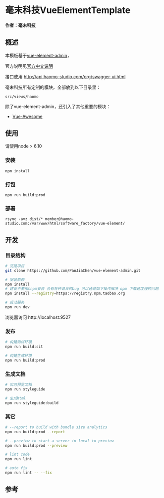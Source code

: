 # 毫末科技VueElementTemplate

#### 作者：毫末科技

## 概述

本模板基于[vue-element-admin](https://github.com/PanJiaChen/vue-element-admin)，

官方说明见[官方中文说明](./README.zh-CN.md)

接口使用 http://api.haomo-studio.com/org/swagger-ui.html

毫末科技所有定制的模块，全部放到以下目录里：

    src/views/haomo

除了vue-element-admin，还引入了其他重要的模块：

* [Vue-Awesome](https://github.com/Justineo/vue-awesome)

## 使用
请使用node > 6.10

### 安装

    npm install

### 打包

    npm run build:prod

### 部署

    rsync -avz dist/* member@haomo-studio.com:/var/www/html/software_factory/vue-element/

## 开发

### 目录结构

```bash
# 克隆项目
git clone https://github.com/PanJiaChen/vue-element-admin.git

# 安装依赖
npm install
# 建议不要用cnpm安装 会有各种诡异的bug 可以通过如下操作解决 npm 下载速度慢的问题
npm install --registry=https://registry.npm.taobao.org

# 启动服务
npm run dev
```
浏览器访问 http://localhost:9527

### 发布
```bash
# 构建测试环境
npm run build:sit

# 构建生成环境
npm run build:prod
```

### 生成文档

```bash
# 实时预览文档
npm run styleguide

# 生成html
npm run styleguide:build
```

### 其它
```bash
# --report to build with bundle size analytics
npm run build:prod --report

# --preview to start a server in local to preview
npm run build:prod --preview

# lint code
npm run lint

# auto fix
npm run lint -- --fix
```

## 参考